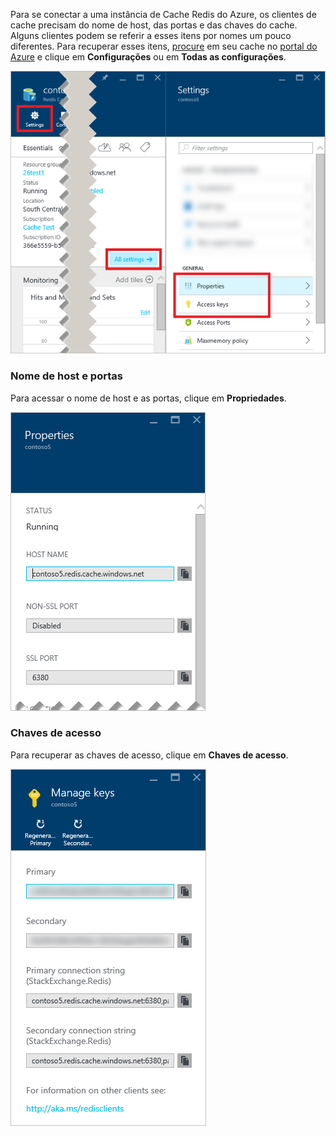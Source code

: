 Para se conectar a uma instância de Cache Redis do Azure, os clientes de cache precisam do nome de host, das portas e das chaves do cache. Alguns clientes podem se referir a esses itens por nomes um pouco diferentes. Para recuperar esses itens, [procure](../articles/redis-cache/cache-configure.md#configure-redis-cache-settings) em seu cache no [portal do Azure](https://portal.azure.com) e clique em **Configurações** ou em **Todas as configurações**.

![Configurações de Cache Redis](media/redis-cache-access-keys/redis-cache-settings.png)

### Nome de host e portas
Para acessar o nome de host e as portas, clique em **Propriedades**.

![Propriedades de cache Redis](media/redis-cache-access-keys/redis-cache-properties.png)

### Chaves de acesso
Para recuperar as chaves de acesso, clique em **Chaves de acesso**.

![Chaves de acesso de cache Redis](media/redis-cache-access-keys/redis-cache-access-keys.png)

<!---HONumber=AcomDC_0629_2016-->